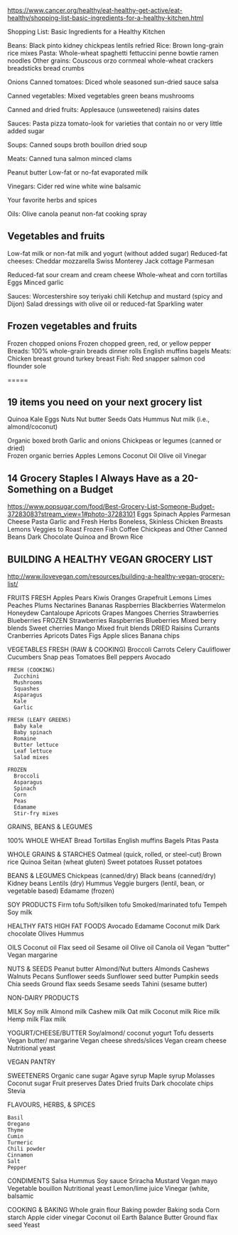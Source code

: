 
https://www.cancer.org/healthy/eat-healthy-get-active/eat-healthy/shopping-list-basic-ingredients-for-a-healthy-kitchen.html

Shopping List: Basic Ingredients for a Healthy Kitchen

Beans: Black
 pinto
  kidney
 chickpeas
  lentils
   refried
Rice: Brown
 long-grain rice mixes
Pasta: Whole-wheat spaghetti
 fettuccini
  penne
   bowtie
    ramen noodles
Other grains: Couscous
 orzo
  cornmeal
   whole-wheat crackers
    breadsticks
     bread crumbs

Onions
Canned tomatoes: Diced
 whole
  seasoned
   sun-dried
    sauce
     salsa

Canned vegetables: Mixed vegetables
 green beans
  mushrooms

Canned and dried fruits:
Applesauce (unsweetened)
 raisins
  dates

Sauces:
 Pasta
 pizza
  tomato-look for varieties that contain no or very little added sugar

Soups:
Canned soups
 broth
  bouillon
  dried soup

Meats:
Canned tuna
 salmon
  minced clams

Peanut butter
Low-fat or no-fat evaporated milk

Vinegars:
 Cider
  red wine
  white wine
   balsamic

Your favorite herbs and spices

Oils:
 Olive
  canola
   peanut
    non-fat cooking spray



## Vegetables and fruits
Low-fat milk or non-fat milk and yogurt (without added sugar)
Reduced-fat cheeses:
   Cheddar
   mozzarella
   Swiss
   Monterey Jack
    cottage
     Parmesan

Reduced-fat sour cream and cream cheese
Whole-wheat and corn tortillas
Eggs
Minced garlic

Sauces:
 Worcestershire
  soy
  teriyaki
   chili
Ketchup and mustard (spicy and Dijon)
Salad dressings with olive oil or reduced-fat
Sparkling water



## Frozen vegetables and fruits
Frozen chopped onions
Frozen chopped green, red, or yellow pepper
Breads:
 100% whole-grain breads
  dinner rolls
   English muffins
    bagels
Meats:
Chicken breast
 ground turkey breast
Fish:
 Red snapper
  salmon
  cod
  flounder
  sole


  =====

##  19 items you need on your next grocery list
Quinoa
Kale
Eggs
Nuts
Nut butter
Seeds
Oats
Hummus
Nut milk (i.e., almond/coconut)

Organic boxed broth
Garlic and onions
 Chickpeas or legumes (canned or dried)  
Frozen organic berries
Apples
 Lemons
 Coconut Oil
 Olive oil
 Vinegar

## 14 Grocery Staples I Always Have as a 20-Something on a Budget
https://www.popsugar.com/food/Best-Grocery-List-Someone-Budget-37283083?stream_view=1#photo-37283101
Eggs
Spinach
Apples
Parmesan Cheese
Pasta
Garlic and Fresh Herbs
Boneless, Skinless Chicken Breasts
Lemons
Veggies to Roast
Frozen Fish
Coffee
Chickpeas and Other Canned Beans
Dark Chocolate
Quinoa and Brown Rice


##  BUILDING A HEALTHY VEGAN GROCERY LIST
http://www.ilovevegan.com/resources/building-a-healthy-vegan-grocery-list/

FRUITS
  FRESH
    Apples
    Pears
    Kiwis
    Oranges
    Grapefruit
    Lemons
    Limes
    Peaches
    Plums
    Nectarines
    Bananas
    Raspberries
    Blackberries
    Watermelon
    Honeydew
    Cantaloupe
    Apricots
    Grapes
    Mangoes
    Cherries
    Strawberries
    Blueberries
  FROZEN
    Strawberries
    Raspberries
    Blueberries
    Mixed berry blends
    Sweet cherries
    Mango
    Mixed fruit blends
  DRIED
    Raisins
    Currants
    Cranberries
    Apricots
    Dates
    Figs
    Apple slices
    Banana chips

VEGETABLES
    FRESH (RAW & COOKING)
      Broccoli
      Carrots
      Celery
      Cauliflower
      Cucumbers
      Snap peas
      Tomatoes
      Bell peppers
      Avocado

    FRESH (COOKING)
      Zucchini
      Mushrooms
      Squashes
      Asparagus
      Kale
      Garlic

    FRESH (LEAFY GREENS)
      Baby kale
      Baby spinach
      Romaine
      Butter lettuce
      Leaf lettuce
      Salad mixes

    FROZEN
      Broccoli
      Asparagus
      Spinach
      Corn
      Peas
      Edamame
      Stir-fry mixes


GRAINS, BEANS & LEGUMES

  100% WHOLE WHEAT
    Bread
    Tortillas
    English muffins
    Bagels
    Pitas
    Pasta

  WHOLE GRAINS & STARCHES
    Oatmeal (quick, rolled, or steel-cut)
    Brown rice
    Quinoa
    Seitan (wheat gluten)
    Sweet potatoes
    Russet potatoes

  BEANS & LEGUMES
    Chickpeas (canned/dry)
    Black beans (canned/dry)
    Kidney beans
    Lentils (dry)
    Hummus
    Veggie burgers (lentil, bean, or vegetable based)
    Edamame (frozen)

  SOY PRODUCTS
    Firm tofu
    Soft/silken tofu
    Smoked/marinated tofu
    Tempeh
    Soy milk


  HEALTHY FATS
    HIGH FAT FOODS
    Avocado
    Edamame
    Coconut milk
    Dark chocolate
    Olives
    Hummus



OILS
  Coconut oil
  Flax seed oil
  Sesame oil
  Olive oil
  Canola oil
  Vegan “butter”
  Vegan margarine

NUTS & SEEDS
  Peanut butter
  Almond/Nut butters
  Almonds
  Cashews
  Walnuts
  Pecans
  Sunflower seeds
  Sunflower seed butter
  Pumpkin seeds
  Chia seeds
  Ground flax seeds
  Sesame seeds
  Tahini (sesame butter)


NON-DAIRY PRODUCTS

  MILK
    Soy milk
    Almond milk
    Cashew milk
    Oat milk
    Coconut milk
    Rice milk
    Hemp milk
    Flax milk

  YOGURT/CHEESE/BUTTER
    Soy/almond/
    coconut yogurt
    Tofu desserts
    Vegan butter/
    margarine
    Vegan cheese shreds/slices
    Vegan cream cheese
    Nutritional yeast


VEGAN PANTRY

  SWEETENERS
    Organic cane sugar
    Agave syrup
    Maple syrup
    Molasses
    Coconut sugar
    Fruit preserves
    Dates
    Dried fruits
    Dark chocolate chips
    Stevia


  FLAVOURS, HERBS, & SPICES

    Basil
    Oregano
    Thyme
    Cumin
    Turmeric
    Chili powder
    Cinnamon
    Salt
    Pepper

  CONDIMENTS
    Salsa
    Hummus
    Soy sauce
    Sriracha
    Mustard
    Vegan mayo
    Vegetable bouillon
    Nutritional yeast
    Lemon/lime juice
    Vinegar (white, balsamic

  COOKING & BAKING
    Whole grain flour
    Baking powder
    Baking soda
    Corn starch
    Apple cider vinegar
    Coconut oil
    Earth Balance Butter
    Ground flax seed
    Yeast
